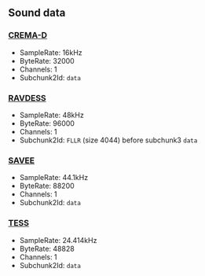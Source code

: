 ## Sound data

### <a href="https://cheyneycomputerscience.github.io/CREMA-D/">CREMA-D</a>
- SampleRate: 16kHz
- ByteRate: 32000
- Channels: 1
- Subchunk2Id: `data`

### <a href="https://www.kaggle.com/datasets/uwrfkaggler/ravdess-emotional-speech-audio">RAVDESS</a>
- SampleRate: 48kHz
- ByteRate: 96000
- Channels: 1
- Subchunk2Id: `FLLR` (size 4044) before subchunk3 `data`

### <a href="https://www.kaggle.com/datasets/barelydedicated/savee-database">SAVEE</a>
- SampleRate: 44.1kHz
- ByteRate: 88200
- Channels: 1
- Subchunk2Id: `data`

### <a href="https://www.kaggle.com/datasets/ejlok1/toronto-emotional-speech-set-tess">TESS</a>
- SampleRate: 24.414kHz
- ByteRate: 48828
- Channels: 1
- Subchunk2Id: `data`